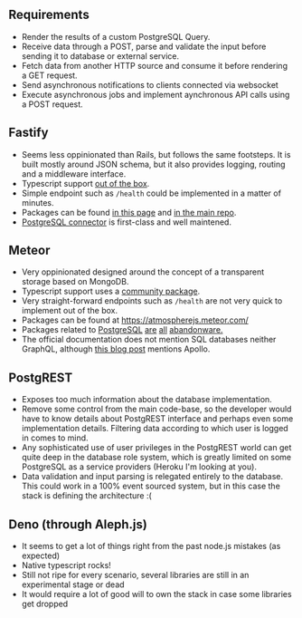 ## Requirements

* Render the results of a custom PostgreSQL Query.
* Receive data through a POST, parse and validate the input before sending it to database or external service.
* Fetch data from another HTTP source and consume it before rendering a GET request.
* Send asynchronous notifications to clients connected via websocket
* Execute asynchronous jobs and implement aynchronous API calls using a POST request.
## Fastify

* Seems less oppinionated than Rails, but follows the same footsteps. It is built mostly around JSON schema, but it also provides logging, routing and a middleware interface.
* Typescript support [out of the box](https://github.com/fastify/fastify/blob/master/docs/TypeScript.md).
* Simple endpoint such as `/health` could be implemented in a matter of minutes.
* Packages can be found [in this page](https://www.fastify.io/ecosystem/) and [in the main repo](https://github.com/fastify/fastify/blob/master/docs/Ecosystem.md#core).
* [PostgreSQL connector](https://github.com/fastify/fastify-postgres) is first-class and well maintened.

## Meteor

* Very oppinionated designed around the concept of a transparent storage based on MongoDB.
* Typescript support uses a [community package](https://github.com/Meteor-Community-Packages/meteor-typescript/).
* Very straight-forward endpoints such as `/health` are not very quick to implement out of the box.
* Packages can be found at https://atmospherejs.meteor.com/
* Packages related to [PostgreSQL](https://github.com/numtel/meteor-pg/) [are](https://github.com/EndyKaufman/meteor-postgres/) [all](https://github.com/storeness/meteor-postgres/) [abandonware](https://github.com/meteor-stream/meteor-postgres/)[.](https://github.com/numtel/meteor-pg-server/)
* The official documentation does not mention SQL databases neither GraphQL, although [this blog post](https://blog.meteor.com/reactive-graphql-d78d307bbcbb) mentions Apollo.

## PostgREST

* Exposes too much information about the database implementation.
* Remove some control from the main code-base, so the developer would have to know details about PostgREST interface and perhaps even some implementation details. Filtering data according to which user is logged in comes to mind.
* Any sophisticated use of user privileges in the PostgREST world can get quite deep in the database role system, which is greatly limited on some PostgreSQL as a service providers (Heroku I'm looking at you).
* Data validation and input parsing is relegated entirely to the database. This could work in a 100% event sourced system, but in this case the stack is defining the architecture :(

## Deno (through Aleph.js)

* It seems to get a lot of things right from the past node.js mistakes (as expected)
* Native typescript rocks!
* Still not ripe for every scenario, several libraries are still in an experimental stage or dead
* It would require a lot of good will to own the stack in case some libraries get dropped